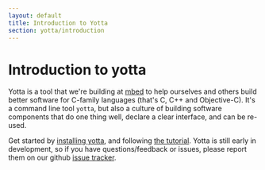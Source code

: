 ```yaml
---
layout: default
title: Introduction to Yotta
section: yotta/introduction
---
```


# Introduction to yotta
Yotta is a tool that we're building at [mbed](https://mbed.org) to help ourselves and others build better software for C-family languages (that's C, C++ and Objective-C). It's a command line tool `yotta`, but also a culture of building software components that do one thing well, declare a clear interface, and can be re-used.

Get started by [installing yotta](/../yotta/installing.html), and following [the tutorial](/../tutorial/tutorial.html). Yotta is still early in development, so if you have questions/feedback or issues, please report them on our github [issue tracker](https://github.com/ARMmbed/yotta/issues).


